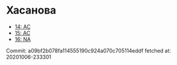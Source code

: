 # Хасанова
- [14: AC](14.md)
- [15: AC](15.md)
- [16: NA](16.md)

Commit: a09bf2b078fa114555190c924a070c705114eddf
 fetched at: 20201006-233301
